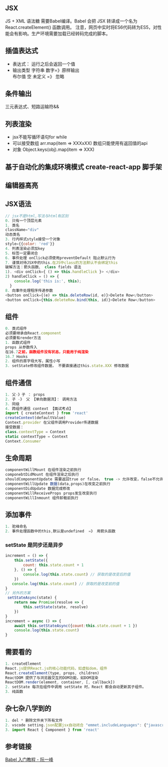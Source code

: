 ## JSX
JS + XML 语法糖 需要Babel编译。Babel 会把 JSX 转译成一个名为 React.createElement() 函数调用。
注意，网页中实时将ES6代码转为ES5，对性能会有影响。生产环境需要加载已经转码完成的脚本。

## 插值表达式
* 表达式： 运行之后会返回一个值   
* 输出类型
    字符串 数字=》原样输出  
    布尔值 空 未定义 =》 忽略
## 条件输出
三元表达式、短路运输符&&
## 列表渲染
* jsx不能写循环语句for while
* 可以接受数组 arr.map(item => XXXxXX) 数组只能使用有返回值的api
* 对象 Object.keys(obj).map(item => XXX)

## 基于自动化的集成环境模式 create-react-app 脚手架

## 编辑器高亮

## JSX语法

```js
// jsx不是html,写法与html有区别
0. 只有一个顶层元素
1. 类名
className="div"
动态类名
3. 行内样式style接受一个对象
style={{color: 'red'}}
4. 列表渲染必须加key
5. 标签一定要闭合
6. 事件处理 onClick必须使用preventDefault 阻止默认行为
7. 谨慎对待JSX中的this.在JS中class的方法默认不会绑定this
破解方法：箭头函数、 class fields 语法
1). <div onClick={ () => this.handleClick }> </div>
2) handleClick = () => {
    console.log('this is:', this);
  }
8. 向事件处理程序传递参数
<button onClick={(e) => this.deleteRow(id, e)}>Delete Row</button>
<button onClick={this.deleteRow.bind(this, id)}>Delete Row</button>
```

## 组件

```js
0. 类式组件
必须要继承自React.component
必须要有render方法
1. 函数式组件 
props 从参数传入
在16.7之前，函数组件没有状态，只能用于纯渲染
16.7 Hooks
2. 组件的首字母大写，属性小写
3. setState修改组件数据， 不要直接通过this.state.XXX 修改数据
```

## 组件通信

```js
1. 父-》子 ： props
2. 子 -》 父 【单向数据流】： 调用方法
3. 同级
4. 跨组件通信 context 【面试考点】
import { createContext } from 'react'
createContext(defaultValue)
Context.provider 在父组件调用Provider传递数据
接受数据：
class.contextType = Context
static contextType = Context
Context.Consumer
```

## 生命周期

```js
componentWillMount 在组件渲染之前执行
componebtDidMount 在组件渲染之后执行
shouldComponentUpdate 需要返回true or false， true -> 允许改变，false不允许
componentWillUpdate 数据(data,props)在改变之前执行
componentDidUpdate 数据完成修改
componentWillReceiveProps props发生改变执行
componentWillInmount 组件卸载前执行
```



## 添加事件

```js
1. 驼峰命名
2. 事件处理函数中的this,默认是undefined  =》 用箭头函数
```

### setState 是同步还是异步

```js
increment = () => {
    this.setState({
        count: this.state.count + 1
    }, () => {
        console.log(this.state.count) // 获取的是改变后的值
    })
   console.log(this.state.count) // 获取的是改变前的值
}
// 另外的方案
 setStateAsync(state) {
    return new Promise(resolve => {
        this.setState(state, resolve)
    })
}
increment = async () => {
    await this.setStateAsync({count:this.state.count + 1 })
    console.log(this.state.count)
}
```




## 需要看的
```js
1. createElement
React.js提供React.js的核心功能代码，如虚拟dom，组件
React.createElement(type, props, children)
ReactDOM 提供了与浏览器交互的DOM功能，如DOM渲染
ReactDOM.render(element, container, [, callback])
2. setState 每次在组件中调用 setState 时，React 都会自动更新其子组件。
3. 纯函数
```

## 杂七杂八学到的
```js
1. del * 删除文件夹下所有文件
2. vscode setting.json配置jsx自动闭合 "emmet.includeLanguages": {"javascript":"javascriptreact" }
3. import React { Component } from 'react'
```

## 参考链接
[Babel 入门教程 - 阮一峰](http://www.ruanyifeng.com/blog/2016/01/babel.html)  